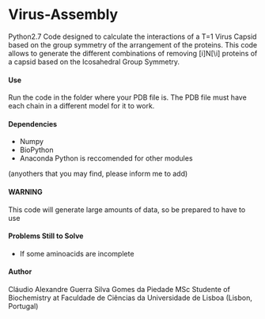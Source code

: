 # Virus-Assembly

Python2.7 Code designed to calculate the interactions of a T=1 Virus Capsid based on the group symmetry of the arrangement of the proteins.
This code allows to generate the different combinations of removing [i]N[\i] proteins of a capsid based on the Icosahedral Group Symmetry.


#### Use

Run the code in the folder where your PDB file is.
The PDB file must have each chain in a different model for it to work.

#### Dependencies

+ Numpy
+ BioPython
+ Anaconda Python is reccomended for other modules

(anyothers that you may find, please inform me to add)

#### WARNING

This code will generate large amounts of data, so be prepared to have to use 

#### Problems Still to Solve

+ If some aminoacids are incomplete

#### Author

Cláudio Alexandre Guerra Silva Gomes da Piedade
MSc Studente of Biochemistry at Faculdade de Ciências da Universidade de Lisboa (Lisbon, Portugal)
